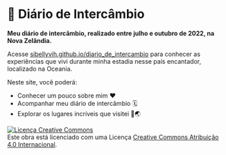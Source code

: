 # 📔 Diário de Intercâmbio

**Meu diário de intercâmbio, realizado entre julho e outubro de 2022, na Nova Zelândia.**

Acesse [sibellyvih.github.io/diario_de_intercambio](https://sibellyvih.github.io/diario_de_intercambio/) para conhecer as experiências que vivi durante minha estadia nesse país encantador, localizado na Oceania.

Neste site, você poderá:
- Conhecer um pouco sobre mim ❤️
- Acompanhar meu diário de intercâmbio 🗓️
- Explorar os lugares incríveis que visitei 📍🌏


<a rel="license" href="http://creativecommons.org/licenses/by/4.0/"><img alt="Licença Creative Commons" style="border-width:0" src="https://i.creativecommons.org/l/by/4.0/88x31.png" /></a><br />Este obra está licenciado com uma Licença <a rel="license" href="http://creativecommons.org/licenses/by/4.0/">Creative Commons Atribuição 4.0 Internacional</a>.
